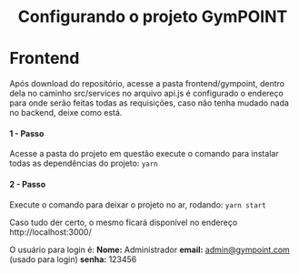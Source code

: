 <center><h1> Configurando o projeto GymPOINT <h1></center>

# Frontend

<p>Após download do repositório, acesse a pasta frontend/gympoint, dentro dela no caminho src/services no arquivo api.js
é configurado o endereço para onde serão feitas todas as requisições, caso não tenha mudado nada no backend, deixe como está.</p>

#### 1 - Passo

Acesse a pasta do projeto em questão execute o comando para instalar todas as dependências do projeto:
`yarn`

#### 2 - Passo

Execute o comando para deixar o projeto no ar, rodando:
`yarn start`

Caso tudo der certo, o mesmo ficará disponível no endereço http://localhost:3000/

O usuário para login é:
<strong>Nome:</strong> Administrador
<strong>email:</strong> admin@gympoint.com (usado para login)
<strong>senha:</strong> 123456


